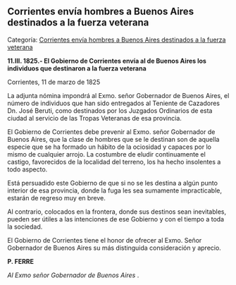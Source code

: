 ## Corrientes envía hombres a Buenos Aires destinados a la fuerza veterana

Categoría: [Corrientes envía hombres a Buenos Aires destinados a la fuerza veterana](http://descubrircorrientes.com.ar/2012/index.php/3713-historia-desde-1814-hasta-la-guerra-de-la-triple-alianza/documentos-oficiales-de-la-provincia-de-corrientes/corrientes-envia-hombres-a-buenos-aires-destinados-a-la-fuerza-veterana)

**11.III. 1825.- El Gobierno de Corrientes envía al de Buenos Aires los individuos que destinaron a la fuerza veterana**

Corrientes, 11 de marzo de 1825

La adjunta nómina impondrá al Exmo. señor Gobernador de Buenos Aires, el número de individuos que han sido entregados al Teniente de Cazadores Dn. José Beruti, como destinados por los Juzgados Ordinarios de esta ciudad al servicio de las Tropas Veteranas de esa provincia.

El Gobierno de Corrientes debe prevenir al Exmo. señor Gobernador de Buenos Aires, que la clase de hombres que se le destinan son de aquella especie que se ha formado un hábito de la ociosidad y capaces por lo mismo de cualquier arrojo. La costumbre de eludir continuamente el castigo, favorecidos de la localidad del terreno, los ha hecho insolentes a todo aspecto.

Está persuadido este Gobierno de que si no se les destina a algún punto interior de esa provincia, donde la fuga les sea sumamente impracticable, estarán de regreso muy en breve.

Al contrario, colocados en la frontera, donde sus destinos sean inevitables, pueden ser útiles a las intenciones de ese Gobierno y con el tiempo a toda la sociedad.

El Gobierno de Corrientes tiene el honor de ofrecer al Exmo. Señor Gobernador de Buenos Aires su más distinguida consideración y aprecio.

**P. FERRE**

_Al Exmo señor Gobernador de Buenos Aires_ .